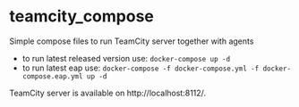 # teamcity_compose
Simple compose files to run TeamCity server together with agents

* to run latest released version use: `docker-compose up -d`
* to run latest eap use: `docker-compose -f docker-compose.yml -f docker-compose.eap.yml up -d`

TeamCity server is available on http://localhost:8112/.
